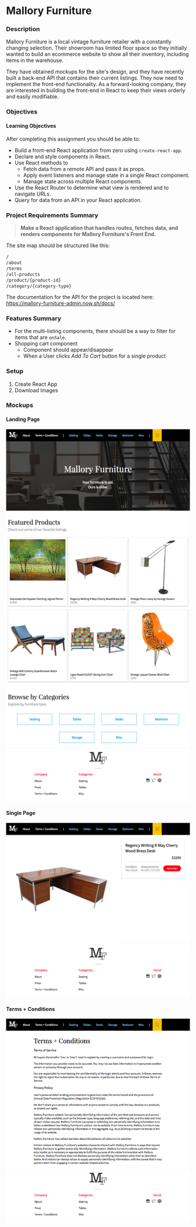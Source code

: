 # Mallory Furniture

### Description
Mallory Furniture is a local vintage furniture retailer with a constantly changing selection. Their showroom has limited floor space so they initially wanted to build an ecommerce website to show all their inventory, including items in the warehouse.

They have obtained mockups for the site's design, and they have recently built a back-end API that contains their current listings. They now need to implement the front-end functionality. As a forward-looking company, they are interested in building the front-end in React to keep their views orderly and easily modifiable.

### Objectives

#### Learning Objectives
After completing this assignment you should be able to:
- Build a front-end React application from zero using `create-react-app`.
- Declare and style components in React.
- Use React methods to
  - Fetch data from a remote API and pass it as props.
  - Apply event listeners and manage state in a single React component.
  - Manage state across multiple React components.
- Use the React Router to determine what view is rendered and to navigate URLs.
- Query for data from an API in your React application.

### Project Requirements Summary
> **Make a React application that handles routes, fetches data, and renders components for Mallory Furniture's Front End.**

The site map should be structured like this:

```
/
/about
/terms
/all-products
/product/{product-id}
/category/{category-type}
```

The documentation for the API for the project is located here:
https://mallory-furniture-admin.now.sh/docs/

### Features Summary
- For the multi-listing components, there should be a way to  filter for items that are `onSale`.
- Shopping cart component
  - Component should appear/disappear
  - When a User clicks *Add To Cart* button for a single product

### Setup
1. Create React App
2. Download Images


### Mockups

#### Landing Page
![landing](mockups/mallory-landing.png)

#### Single Page
![single](mockups/mallory-single.png)

#### Terms + Conditions
![terms](mockups/mallory-terms.png)

